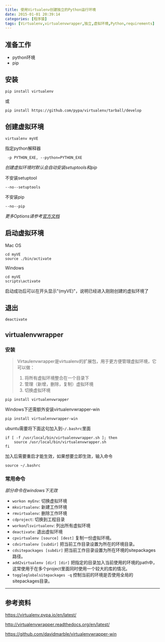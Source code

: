 ```yaml
---
title: 使用Virtualenv创建独立的Python运行环境
date: 2015-01-01 20:39:14
categories: [程序猿]
tags: [Virtualenv,virtualenvwrapper,独立,虚拟环境,Python,requirements]
---
```


## 准备工作

- python环境
- pip

## 安装

```
pip install virtualenv
```
或
```
pip install https://github.com/pypa/virtualenv/tarball/develop
```

<!--more-->

## 创建虚拟环境

```
virtualenv myVE
```

指定python解释器

```
 -p PYTHON_EXE, --python=PYTHON_EXE
```

*创建虚拟环境时默认会自动安装setuptools和pip*

不安装setuptool

```
--no--setuptools
```

不安装pip

```
--no--pip
```

*更多Options请参考[官方文档](https://virtualenv.pypa.io/en/latest/reference.html)* 

## 启动虚拟环境

 Mac OS

```
cd myVE
source ./bin/activate
```

Windows

```
cd myVE
scripts\activate
```

启动成功后可以在开头显示"(myVE)"，说明已经进入刚刚创建的虚拟环境了

## 退出

```
deactivate
```

## virtualenvwrapper 

### 安装

> Virtaulenvwrapper是virtualenv的扩展包，用于更方便管理虚拟环境，它可以做：
> 1. 将所有虚拟环境整合在一个目录下
> 2. 管理（新增，删除，复制）虚拟环境
> 3. 切换虚拟环境

```
pip install virtualenvwrapper
```
Windows下还需额外安装virtualenvwrapper-win
```
pip install virtualenvwrapper-win
```
ubuntu需要将下面这句加入到`~/.bashrc`里面
```
if [ -f /usr/local/bin/virtualenvwrapper.sh ]; then
    source /usr/local/bin/virtualenvwrapper.sh
fi
```
加入后需要重启才能生效，如果想要立即生效，输入命令
```
source ~/.bashrc
```


### 常用命令
*部分命令在windows下无效*

- `workon myEnv`: 切换虚拟环境
- `mkvirtualenv`: 新建工作环境
- `rmvirtualenv`: 删除工作环境
- `cdproject`: 切换到工程目录
- `workon`/`lsvirtualenv`: 列出所有虚拟环境
- `deactivate`: 退出虚拟环境
- `cpvirtualenv [source] [dest]` 复制一份虚拟环境。
- `cdvirtualenv [subdir]` 把当前工作目录设置为所在的环境目录。
- `cdsitepackages [subdir]` 把当前工作目录设置为所在环境的sitepackages路径。
- `add2virtualenv [dir] [dir]` 把指定的目录加入当前使用的环境的path中，这常使用于在多个project里面同时使用一个较大的库的情况。
- `toggleglobalsitepackages -q` 控制当前的环境是否使用全局的sitepackages目录。

---
## 参考资料

https://virtualenv.pypa.io/en/latest/

http://virtualenvwrapper.readthedocs.org/en/latest/

https://github.com/davidmarble/virtualenvwrapper-win